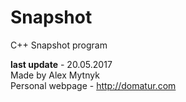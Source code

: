 # Snapshot
C++ Snapshot program

__last update__ - 20.05.2017  
Made by Alex Mytnyk  
Personal webpage - http://domatur.com
